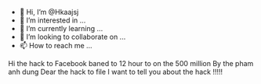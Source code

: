- 👋 Hi, I’m @Hkaajsj
- 👀 I’m interested in ...
- 🌱 I’m currently learning ...
- 💞️ I’m looking to collaborate on ...
- 📫 How to reach me ...

<!---
Hkaajsj/Hkaajsj is a ✨ special ✨ repository because its `README.md` (this file) appears on your GitHub profile.
You can click the Preview link to take a look at your changes.
--->
Hi the hack to Facebook baned to 12 hour to on the 500 million
By the pham anh dung 
Dear the hack to file 
I want to tell you about the hack !!!!!
